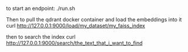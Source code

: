 to start an endpoint:
./run.sh

Then to pull the qdrant docker container and load the embeddings into it
curl http://127.0.0.1:9000/load/my_dataset/my_faiss_index

then to search the index
curl http://127.0.0.1:9000/search/the_text_that_i_want_to_find
